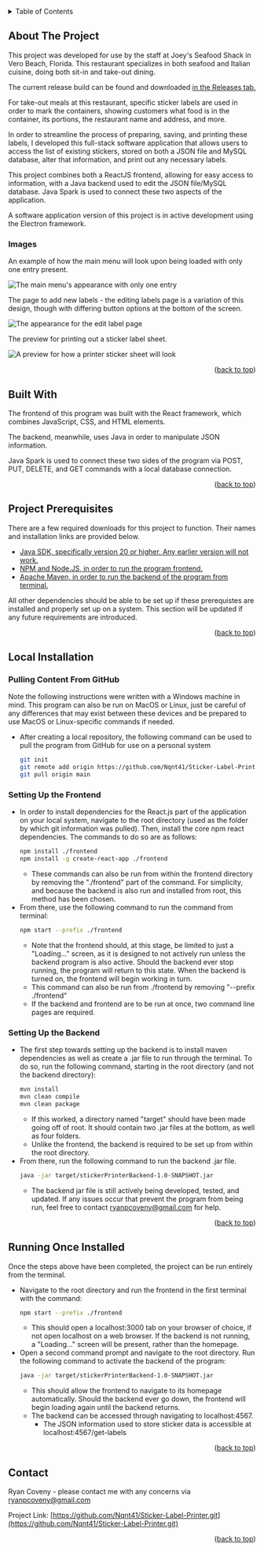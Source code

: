 <a name="readme-top"></a>

<details>
  <summary>Table of Contents</summary>
  <ol>
    <li><a href="#about-the-project">About The Project</a></li>
    <li><a href="#built-with">Built With</a></li>
    <li><a href="#project-prerequisites">Project Prerequisites</a></li>
    <li>
      <a href="#local-installation">Local Installation</a>
      <ul>
        <li><a href="#pulling-content-from-github">Pulling Content From GitHub</a></li>
        <li><a href="#setting-up-the-frontend">Setting Up the Frontend</a></li>
        <li><a href="#setting-up-the-backend">Setting Up the Backend</a></li>
      </ul>
    </li>
    <li><a href="#running-once-installed">Running Once Installedn</a></li>
    <li><a href="#contact">Contact</a></li>
  </ol>
</details>

## About The Project

This project was developed for use by the staff at Joey's Seafood Shack in Vero Beach, Florida. This restaurant specializes in both seafood and Italian cuisine, doing both sit-in and take-out dining.

The current release build can be found and downloaded [in the Releases tab.](https://github.com/Nqnt41/Sticker-Label-Printer/releases/tag/early-release-build)

For take-out meals at this restaurant, specific sticker labels are used in order to mark the containers, showing customers what food is in the container, its portions, the restaurant name and address, and more.

In order to streamline the process of preparing, saving, and printing these labels, I developed this full-stack software application that allows users to access the list of existing stickers, stored on both a JSON file and MySQL database, alter that information, and print out any necessary labels.

This project combines both a ReactJS frontend, allowing for easy access to information, with a Java backend used to edit the JSON file/MySQL database. Java Spark is used to connect these two aspects of the application.

A software application version of this project is in active development using the Electron framework.

### Images

An example of how the main menu will look upon being loaded with only one entry present.

![The main menu's appearance with only one entry](https://github.com/Nqnt41/Sticker-Label-Printer/blob/main/README%20Images/J%2BK%20Image%201.JPG)

The page to add new labels - the editing labels page is a variation of this design, though with differing button options at the bottom of the screen.

![The appearance for the edit label page](https://github.com/Nqnt41/Sticker-Label-Printer/blob/main/README%20Images/J%2BK%20Image%202.JPG)

The preview for printing out a sticker label sheet.

![A preview for how a printer sticker sheet will look](https://github.com/Nqnt41/Sticker-Label-Printer/blob/main/README%20Images/J%2BK%20Image%203.JPG)

<p align="right">(<a href="#readme-top">back to top</a>)</p>

## Built With

The frontend of this program was built with the React framework, which combines JavaScript, CSS, and HTML elements.

The backend, meanwhile, uses Java in order to manipulate JSON information.

Java Spark is used to connect these two sides of the program via POST, PUT, DELETE, and GET commands with a local database connection.

<p align="right">(<a href="#readme-top">back to top</a>)</p>

## Project Prerequisites

There are a few required downloads for this project to function. Their names and installation links are provided below.

* [Java SDK, specifically version 20 or higher. Any earlier version will not work.](https://www.oracle.com/java/technologies/downloads/)
* [NPM and Node.JS, in order to run the program frontend.](https://docs.npmjs.com/downloading-and-installing-node-js-and-npm)
* [Apache Maven, in order to run the backend of the program from terminal.](https://maven.apache.org/download.cgi)

All other dependencies should be able to be set up if these prerequistes are installed and properly set up on a system. This section will be updated if any future requirements are introduced.

<p align="right">(<a href="#readme-top">back to top</a>)</p>

## Local Installation

### Pulling Content From GitHub

Note the following instructions were written with a Windows machine in mind. This program can also be run on MacOS or Linux, just be careful of any differences that may exist between these devices and be prepared to use MacOS or Linux-specific commands if needed.

* After creating a local repository, the following command can be used to pull the program from GitHub for use on a personal system
  ```sh
  git init
  git remote add origin https://github.com/Nqnt41/Sticker-Label-Printer.git
  git pull origin main
  ```

### Setting Up the Frontend

* In order to install dependencies for the React.js part of the application on your local system, navigate to the root directory (used as the folder by which git information was pulled). Then, install the core npm react dependencies. The commands to do so are as follows:
  ```sh
  npm install ./frontend
  npm install -g create-react-app ./frontend
  ```
  * These commands can also be run from within the frontend directory by removing the "./frontend" part of the command. For simplicity, and because the backend is also run and installed from root, this method has been chosen.
* From there, use the following command to run the command from terminal:
  ```sh
  npm start --prefix ./frontend
  ```
  * Note that the frontend should, at this stage, be limited to just a "Loading..." screen, as it is designed to not actively run unless the backend program is also active. Should the backend ever stop running, the program will return to this state. When the backend is turned on, the frontend will begin working in turn.
  * This command can also be run from ./frontend by removing "--prefix ./frontend"
  * If the backend and frontend are to be run at once, two command line pages are required.
 
### Setting Up the Backend

* The first step towards setting up the backend is to install maven dependencies as well as create a .jar file to run through the terminal. To do so, run the following command, starting in the root directory (and not the backend directory):
  ```sh
  mvn install
  mvn clean compile
  mvn clean package
  ```
  * If this worked, a directory named "target" should have been made going off of root. It should contain two .jar files at the bottom, as well as four folders.
  * Unlike the frontend, the backend is required to be set up from within the root directory.
* From there, run the following command to run the backend .jar file.
  ```sh
  java -jar target/stickerPrinterBackend-1.0-SNAPSHOT.jar
  ```
  * The backend jar file is still actively being developed, tested, and updated. If any issues occur that prevent the program from being run, feel free to contact ryanpcoveny@gmail.com for help.
    
<p align="right">(<a href="#readme-top">back to top</a>)</p>

## Running Once Installed

Once the steps above have been completed, the project can be run entirely from the terminal.

* Navigate to the root directory and run the frontend in the first terminal with the command:
  ```sh
  npm start --prefix ./frontend
  ```
  * This should open a localhost:3000 tab on your browser of choice, if not open localhost on a web browser. If the backend is not running, a "Loading..." screen will be present, rather than the homepage.
* Open a second command prompt and navigate to the root directory. Run the following command to activate the backend of the program:
  ```sh
  java -jar target/stickerPrinterBackend-1.0-SNAPSHOT.jar
  ```
  * This should allow the frontend to navigate to its homepage automatically. Should the backend ever go down, the frontend will begin loading again until the backend returns.
  * The backend can be accessed through navigating to localhost:4567.
    * The JSON information used to store sticker data is accessible at localhost:4567/get-labels

<p align="right">(<a href="#readme-top">back to top</a>)</p>

## Contact

Ryan Coveny - please contact me with any concerns via ryanpcoveny@gmail.com

Project Link: [https://github.com/Nqnt41/Sticker-Label-Printer.git](https://github.com/Nqnt41/Sticker-Label-Printer.git)

<p align="right">(<a href="#readme-top">back to top</a>)</p>
